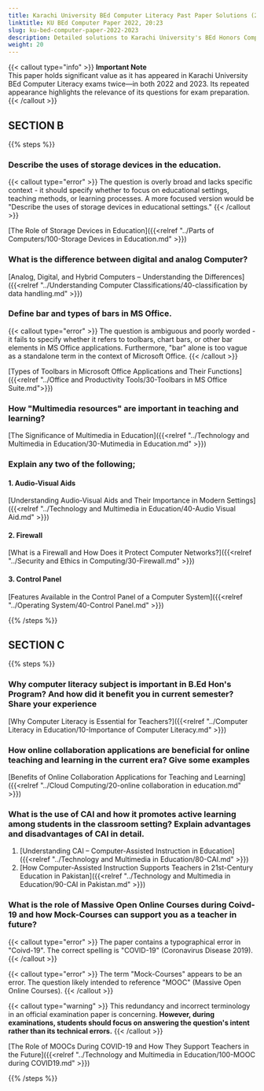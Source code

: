 ```yaml
---
title: Karachi University BEd Computer Literacy Past Paper Solutions (2022, 2023)
linktitle: KU BEd Computer Paper 2022, 20:23
slug: ku-bed-computer-paper-2022-2023
description: Detailed solutions to Karachi University's BEd Honors Computer Literacy past papers (2022, 2023) with explanations and study tips for exam preparation.
weight: 20
---
```


{{< callout type="info" >}}
**Important Note**  
This paper holds significant value as it has appeared in Karachi University BEd Computer Literacy exams twice—in both 2022 and 2023. Its repeated appearance highlights the relevance of its questions for exam preparation.  
{{< /callout >}}

## SECTION B

{{% steps %}}

### Describe the uses of storage devices in the education.

{{< callout type="error" >}}
The question is overly broad and lacks specific context - it should specify whether to focus on educational settings, teaching methods, or learning processes. A more focused version would be "Describe the uses of storage devices in educational settings."
{{< /callout >}}

[The Role of Storage Devices in Education]({{<relref "../Parts of Computers/100-Storage Devices in Education.md" >}})

### What is the difference between digital and analog Computer?

[Analog, Digital, and Hybrid Computers – Understanding the Differences]({{<relref "../Understanding Computer Classifications/40-classification by data handling.md" >}})

### Define bar and types of bars in MS Office.

{{< callout type="error" >}}
The question is ambiguous and poorly worded - it fails to specify whether it refers to toolbars, chart bars, or other bar elements in MS Office applications. Furthermore, "bar" alone is too vague as a standalone term in the context of Microsoft Office.
{{< /callout >}}

[Types of Toolbars in Microsoft Office Applications and Their Functions]({{<relref "../Office and Productivity Tools/30-Toolbars in MS Office Suite.md">}})

### How "Multimedia resources" are important in teaching and learning?

[The Significance of Multimedia in Education]({{<relref "../Technology and Multimedia in Education/30-Mutimedia in Education.md" >}})

### Explain any two of the following;

#### 1. Audio-Visual Aids

[Understanding Audio-Visual Aids and Their Importance in Modern Settings]({{<relref "../Technology and Multimedia in Education/40-Audio Visual Aid.md" >}})

#### 2. Firewall

[What is a Firewall and How Does it Protect Computer Networks?]({{<relref "../Security and Ethics in Computing/30-Firewall.md" >}})

#### 3. Control Panel

[Features Available in the Control Panel of a Computer System]({{<relref "../Operating System/40-Control Panel.md" >}})

{{% /steps %}}


## SECTION C

{{% steps %}}

### Why computer literacy subject is important in B.Ed Hon's Program? And how did it benefit you in current semester? Share your experience

[Why Computer Literacy is Essential for Teachers?]({{<relref "../Computer Literacy in Education/10-Importance of Computer Literacy.md" >}})

### How online collaboration applications are beneficial for online teaching and learning in the current era? Give some examples

[Benefits of Online Collaboration Applications for Teaching and Learning]({{<relref "../Cloud Computing/20-online collaboration in education.md" >}})

### What is the use of CAI and how it promotes active learning among students in the classroom setting? Explain advantages and disadvantages of CAI in detail.

1. [Understanding CAI – Computer-Assisted Instruction in Education]({{<relref "../Technology and Multimedia in Education/80-CAI.md" >}})
2. [How Computer-Assisted Instruction Supports Teachers in 21st-Century Education in Pakistan]({{<relref "../Technology and Multimedia in Education/90-CAI in Pakistan.md" >}})

### What is the role of Massive Open Online Courses during Coivd-19 and how Mock-Courses can support you as a teacher in future?

{{< callout type="error" >}}
The paper contains a typographical error in "Coivd-19". The correct spelling is "COVID-19" (Coronavirus Disease 2019).
{{< /callout >}}

{{< callout type="error" >}}
The term "Mock-Courses" appears to be an error. The question likely intended to reference "MOOC" (Massive Open Online Courses). 
{{< /callout >}}

{{< callout type="warning" >}}
This redundancy and incorrect terminology in an official examination paper is concerning. **However, during examinations, students should focus on answering the question's intent rather than its technical errors.**
{{< /callout >}}


[The Role of MOOCs During COVID-19 and How They Support Teachers in the Future]({{<relref "../Technology and Multimedia in Education/100-MOOC during COVID19.md" >}})

{{% /steps %}}